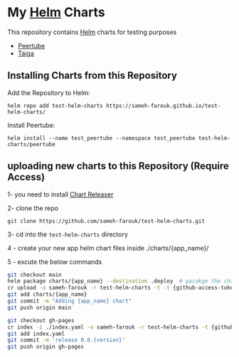 # My [Helm](https://helm.sh) Charts

This repository contains [Helm](https://helm.sh) charts for testing purposes

* [Peertube](charts/peertube/)
* [Taiga](charts/taiga)

## Installing Charts from this Repository

Add the Repository to Helm:

    helm repo add test-helm-charts https://sameh-farouk.github.io/test-helm-charts/

Install Peertube:

    helm install --name test_peertube --namespace test_peertube test-helm-charts/peertube

## uploading new charts to this Repository (Require Access)

1- you need to install [Chart Releaser](https://github.com/helm/chart-releaser)

2- clone the repo
```
git clone https://github.com/sameh-farouk/test-helm-charts.git
```
3- cd into the `test-helm-charts` directory

4 - create your new app helm chart files inside ./charts/{app_name}/

5 - excute the below commands
```sh
git checkout main
helm package charts/{app_name} --destination .deploy  # pacakge the chart
cr upload -o sameh-farouk -r test-helm-charts -t -t {github-access-token} -p .deploy  # upload the package to github releases
git add charts/{app_name}
git commit -m "Adding {app_name} chart"
git push origin main

git checkout gh-pages
cr index -i ./index.yaml -o sameh-farouk -r test-helm-charts -t {github-access-token} -c https://sameh-farouk.github.io/test-helm-charts/ -p .deploy
git add index.yaml
git commit -m 'release 0.0.{version}'
git push origin gh-pages
```

